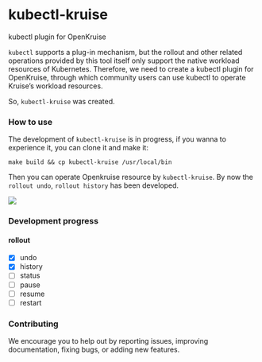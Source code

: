 # kubectl-kruise
kubectl plugin for OpenKruise

`kubectl` supports a plug-in mechanism, but the rollout and other related operations provided by this tool itself only support the native workload resources of Kubernetes.
Therefore, we need to create a kubectl plugin for OpenKruise, through which community users can use kubectl to operate Kruise’s workload resources.

So, `kubectl-kruise` was created.

### How to use
The development of  `kubectl-kruise`  is in progress, if you wanna to experience it, you can clone it and make it:

```
make build && cp kubectl-kruise /usr/local/bin

```

Then you can operate Openkruise resource by `kubectl-kruise`.
By now the `rollout undo`, `rollout history` has been developed.

![](https://tva1.sinaimg.cn/large/008i3skNgy1gqlonz4irxj31h20ro41z.jpg)

### Development progress
#### rollout
   * [x]  undo
   * [x] history
   * [ ] status
   * [ ] pause
   * [ ] resume
   * [ ] restart
   
### Contributing
We encourage you to help out by reporting issues, improving documentation, fixing bugs, or adding new features. 
